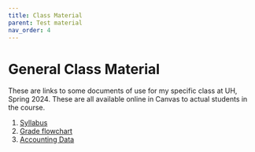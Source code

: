 ```yaml
---
title: Class Material
parent: Test material
nav_order: 4
---
```


# General Class Material
These are links to some documents of use for my specific class at UH, Spring 2024. These are all available online in Canvas to actual students in the course. 

1. [Syllabus](ec4335-s24-syl.pdf)
2. [Grade flowchart](ec4335-grade-flowchart.pdf)
3. [Accounting Data](accountdata-inclass.xlsx)
